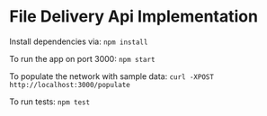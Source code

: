 File Delivery Api Implementation
================================

Install dependencies via:
`npm install`

To run the app on port 3000:
`npm start`

To populate the network with sample data:
`curl -XPOST http://localhost:3000/populate`

To run tests:
`npm test`